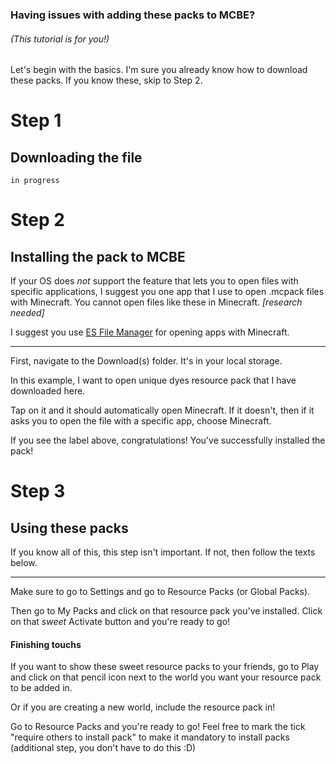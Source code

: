 ### Having issues with adding these packs to MCBE?
###### (This tutorial is for you!)

Let's begin with the basics.
I'm sure you already know how to download these packs.
If you know these, skip to Step 2.

# Step 1
## Downloading the file

`in progress`

# Step 2
## Installing the pack to MCBE

If your OS does *not* support the feature that lets you to open files with specific applications, I suggest you one app that I use to open .mcpack files with Minecraft.
You cannot open files like these in Minecraft. *[research needed]*

I suggest you use [ES File Manager](https://mega.nz/#!9GgBzIjZ!EtjlpLFhIpsUP40SzUuE6ZBJGjr_TJsvxdWNF_n1FRQ) for opening apps with Minecraft.

---

First, navigate to the Download(s) folder. It's in your local storage.

In this example, I want to open unique dyes resource pack that I have downloaded here.

Tap on it and it should automatically open Minecraft. If it doesn't, then if it asks you to open the file with a specific app, choose Minecraft.

If you see the label above, congratulations! You've successfully installed the pack!

# Step 3
## Using these packs

If you know all of this, this step isn't important. If not, then follow the texts below.

---

Make sure to go to Settings and go to Resource Packs (or Global Packs).

Then go to My Packs and click on that resource pack you've installed. Click on that *sweet* Activate button and you're ready to go!

#### Finishing touchs

If you want to show these sweet resource packs to your friends, go to Play and click on that pencil icon next to the world you want your resource pack to be added in.

Or if you are creating a new world, include the resource pack in!

Go to Resource Packs and you're ready to go! Feel free to mark the tick "require others to install pack" to make it mandatory to install packs (additional step, you don't have to do this :D)
